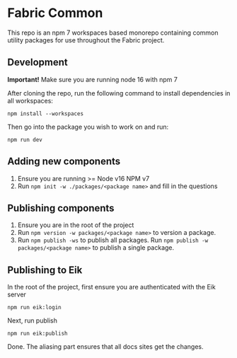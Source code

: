 # Fabric Common

This repo is an npm 7 workspaces based monorepo containing common utility packages for use throughout the Fabric project.

## Development

**Important!** Make sure you are running node 16 with npm 7

After cloning the repo, run the following command to install dependencies in all workspaces:

```
npm install --workspaces
```

Then go into the package you wish to work on and run:

```
npm run dev
```

## Adding new components

1. Ensure you are running >= Node v16 NPM v7
1. Run `npm init -w ./packages/<package name>` and fill in the questions

## Publishing components

1. Ensure you are in the root of the project
1. Run `npm version -w packages/<package name>` to version a package.
1. Run `npm publish -ws` to publish all packages. Run `npm publish -w packages/<package name>` to publish a single package.

## Publishing to Eik

In the root of the project, first ensure you are authenticated with the Eik server

```
npm run eik:login
```

Next, run publish

```
npm run eik:publish
```

Done. The aliasing part ensures that all docs sites get the changes.
